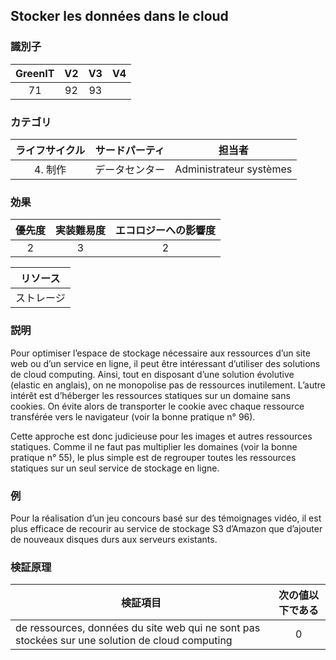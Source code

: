 ## Stocker les données dans le cloud

### 識別子

| GreenIT |  V2  |  V3  |  V4  |
|:-------:|:----:|:----:|:----:|
|  71    |  92 |  93 |      |

### カテゴリ

| ライフサイクル |  サードパーティ  |  担当者  |
|:---------:|:----:|:----:|
| 4. 制作 | データセンター | Administrateur systèmes |

### 効果

| 優先度 |      実装難易度       |  エコロジーへの影響度    |
|:-------------------:|:-------------------------:|:---------------------:|
| 2 | 3 | 2 |

|リソース                                      |
|:----------------------------------------------------------:|
| ストレージ   |

### 説明

Pour optimiser l’espace de stockage nécessaire aux ressources d’un site web ou d’un service en ligne, il peut être intéressant d’utiliser des solutions de cloud computing. Ainsi, tout en disposant d’une solution évolutive (elastic en anglais), on ne monopolise pas de ressources inutilement. L’autre intérêt est d’héberger les ressources statiques sur un domaine sans cookies. On évite alors de transporter le cookie avec chaque ressource transférée vers le navigateur (voir la bonne pratique n° 96).

Cette approche est donc judicieuse pour les images et autres ressources statiques. Comme il ne faut pas multiplier les domaines (voir la bonne pratique n° 55), le plus simple est de regrouper toutes les ressources statiques sur un seul service de stockage en ligne.

### 例

Pour la réalisation d’un jeu concours basé sur des témoignages vidéo, il est plus efficace de recourir au service de stockage S3 d’Amazon que d’ajouter de nouveaux disques durs aux serveurs existants.

### 検証原理

| 検証項目     | 次の値以下である   |  
|-------------------|:-------------------------:|
| de ressources, données du site web qui ne sont pas stockées sur une solution de cloud computing  |  0 |
